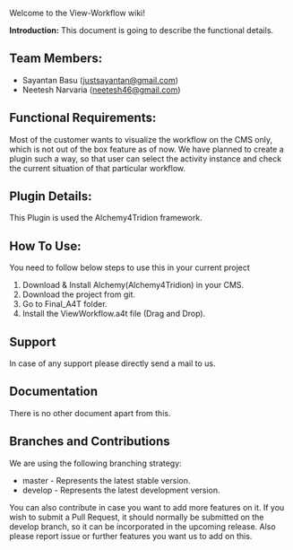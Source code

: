 Welcome to the View-Workflow wiki!

**Introduction:**
This document is going to describe the functional details.

## Team Members:

* Sayantan Basu (justsayantan@gmail.com)
* Neetesh Narvaria (neetesh46@gmail.com)

## Functional Requirements:
Most of the customer wants to visualize the workflow on the CMS only, which is not out of the box feature as of now.
We have planned to create a plugin such a way, so that user can select the activity instance and check the current situation of that particular workflow. 

## Plugin Details:
This Plugin is used the Alchemy4Tridion framework. 

## How To Use:
You need to follow below steps to use this in your current project
1. Download & Install Alchemy(Alchemy4Tridion) in your CMS.
2. Download the project from git. 
3. Go to Final_A4T folder.
4. Install the ViewWorkflow.a4t file (Drag and Drop).

## Support
In case of any support please directly send a mail to us.

## Documentation
There is no other document apart from this.

## Branches and Contributions

We are using the following branching strategy:

* master - Represents the latest stable version. 
* develop - Represents the latest development version.

You can also contribute in case you want to add more features on it. If you wish to submit a Pull Request, it should normally be submitted on the develop branch, so it can be incorporated in the upcoming release. 
Also please report issue or further features you want us to add on this. 
